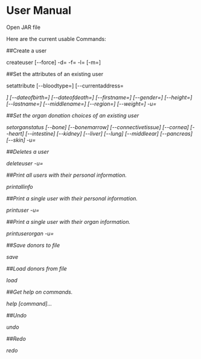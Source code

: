 # User Manual

Open JAR file

Here are the current usable Commands:

##Create a user

createuser [--force] -d=<dateOfBirth> -f=<firstName> -l=<lastName>
                  [-m=<middleNames>]


##Set the attributes of an existing user

setattribute [--bloodtype=<bloodType>] [--currentaddress=<address>]
                    [--dateofbirth=<dateOfBirth>] [--dateofdeath=<dateOfDeath>]
                    [--firstname=<firstName>] [--gender=<gender>]
                    [--height=<height>] [--lastname=<lastName>]
                    [--middlename=<middleName>] [--region=<region>]
                    [--weight=<weight>] -u=<uid>


##Set the organ donation choices of an existing user

setorganstatus [--bone] [--bonemarrow] [--connectivetissue] [--cornea]
                      [--heart] [--intestine] [--kidney] [--liver] [--lung]
                      [--middleear] [--pancreas] [--skin] -u=<uid>



##Deletes a user

deleteuser -u=<uid>



##Print all users with their personal information.

printallinfo


##Print a single user with their personal information.

printuser -u=<uid>



##Print a single user with their organ information.

printuserorgan -u=<uid>



##Save donors to file

save


##Load donors from file

load


##Get help on commands.

help [command]...

##Undo

undo

##Redo

redo